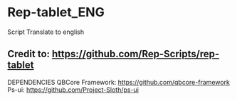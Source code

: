 # Rep-tablet_ENG
Script Translate to english

Credit to: https://github.com/Rep-Scripts/rep-tablet
-----------------------------------------------------
DEPENDENCIES
QBCore Framework: https://github.com/qbcore-framework
Ps-ui: https://github.com/Project-Sloth/ps-ui
